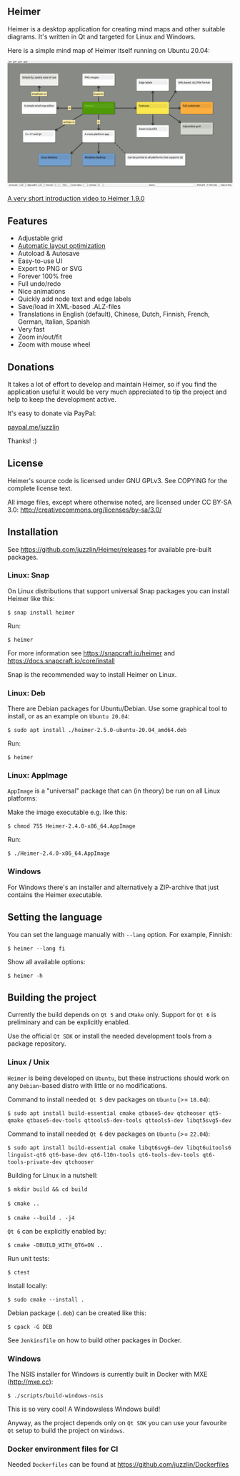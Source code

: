 ## Heimer

Heimer is a desktop application for creating mind maps and other suitable diagrams. It's written in Qt and targeted for Linux and Windows.

Here is a simple mind map of Heimer itself running on Ubuntu 20.04:

![Heimer screenshot](/screenshots/3.6.2/Heimer.png?raw=true)

<a href="https://www.youtube.com/watch?feature=player_embedded&v=NXJp6tmmZdE">A very short introduction video to Heimer 1.9.0</a>

## Features

* Adjustable grid
* <a href="https://www.youtube.com/watch?feature=player_embedded&v=acQ8CpaCayk">Automatic layout optimization</a>
* Autoload & Autosave
* Easy-to-use UI
* Export to PNG or SVG
* Forever 100% free
* Full undo/redo
* Nice animations
* Quickly add node text and edge labels
* Save/load in XML-based .ALZ-files
* Translations in English (default), Chinese, Dutch, Finnish, French, German, Italian, Spanish
* Very fast
* Zoom in/out/fit
* Zoom with mouse wheel

## Donations

It takes a lot of effort to develop and maintain Heimer, so if you find the application useful it would be very much appreciated to tip the project and help to keep the development active.

It's easy to donate via PayPal:

<a href="https://paypal.me/juzzlin">paypal.me/juzzlin</a>

Thanks! :)

## License

Heimer's source code is licensed under GNU GPLv3.
See COPYING for the complete license text.

All image files, except where otherwise noted, are licensed under
CC BY-SA 3.0: http://creativecommons.org/licenses/by-sa/3.0/

## Installation

See https://github.com/juzzlin/Heimer/releases for available pre-built packages.

### Linux: Snap

On Linux distributions that support universal Snap packages you can install Heimer like this:

    $ snap install heimer

Run:

    $ heimer

For more information see https://snapcraft.io/heimer and https://docs.snapcraft.io/core/install

Snap is the recommended way to install Heimer on Linux.

### Linux: Deb

There are Debian packages for Ubuntu/Debian. Use some graphical tool to install, or as an example on `Ubuntu 20.04`:

    $ sudo apt install ./heimer-2.5.0-ubuntu-20.04_amd64.deb

Run:

    $ heimer

### Linux: AppImage

`AppImage` is a "universal" package that can (in theory) be run on all Linux platforms:

Make the image executable e.g. like this:

    $ chmod 755 Heimer-2.4.0-x86_64.AppImage

Run:

    $ ./Heimer-2.4.0-x86_64.AppImage

### Windows

For Windows there's an installer and alternatively a ZIP-archive that just contains the Heimer executable.

## Setting the language

You can set the language manually with `--lang` option. For example, Finnish:

    $ heimer --lang fi

Show all available options:

    $ heimer -h

## Building the project

Currently the build depends on `Qt 5` and `CMake` only. Support for `Qt 6` is preliminary and can be explicitly enabled.

Use the official `Qt SDK` or install the needed development tools from a package repository.

### Linux / Unix

`Heimer` is being developed on `Ubuntu`, but these instructions should work on any `Debian`-based distro with little or no modifications.

Command to install needed `Qt 5` dev packages on `Ubuntu` (>= `18.04`):

    $ sudo apt install build-essential cmake qtbase5-dev qtchooser qt5-qmake qtbase5-dev-tools qttools5-dev-tools qttools5-dev libqt5svg5-dev

Command to install needed `Qt 6` dev packages on `Ubuntu` (>= `22.04`):

    $ sudo apt install build-essential cmake libqt6svg6-dev libqt6uitools6 linguist-qt6 qt6-base-dev qt6-l10n-tools qt6-tools-dev-tools qt6-tools-private-dev qtchooser

Building for Linux in a nutshell:

    $ mkdir build && cd build

    $ cmake ..

    $ cmake --build . -j4

`Qt 6` can be explicitly enabled by:

    $ cmake -DBUILD_WITH_QT6=ON ..

Run unit tests:

    $ ctest

Install locally:

    $ sudo cmake --install .

Debian package (`.deb`) can be created like this:

    $ cpack -G DEB

See `Jenkinsfile` on how to build other packages in Docker.

### Windows

The NSIS installer for Windows is currently built in Docker with MXE (http://mxe.cc):

    $ ./scripts/build-windows-nsis

This is so very cool! A Windowsless Windows build!

Anyway, as the project depends only on `Qt SDK` you can use your favourite `Qt` setup to build the project on `Windows`.

### Docker environment files for CI

Needed `Dockerfiles` can be found at https://github.com/juzzlin/Dockerfiles

